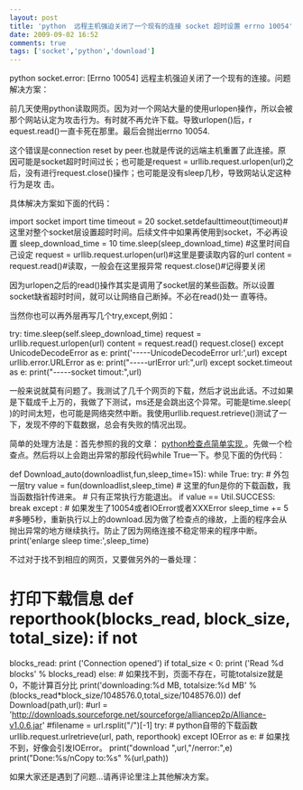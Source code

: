 ```yaml
---
layout: post
title: 'python  远程主机强迫关闭了一个现有的连接 socket 超时设置 errno 10054'
date: 2009-09-02 16:52
comments: true
tags: ['socket','python','download']
---
```


python socket.error: [Errno 10054] 远程主机强迫关闭了一个现有的连接。问题解决方案：

前几天使用python读取网页。因为对一个网站大量的使用urlopen操作，所以会被那个网站认定为攻击行为。有时就不再允许下载。导致urlopen()后，r
equest.read()一直卡死在那里。最后会抛出errno 10054.

这个错误是connection reset by peer.也就是传说的远端主机重置了此连接。原因可能是socket超时时间过长；也可能是request =
urllib.request.urlopen(url)之后，没有进行request.close()操作；也可能是没有sleep几秒，导致网站认定这种行为是攻
击。

具体解决方案如下面的代码：

import socket import time timeout = 20
socket.setdefaulttimeout(timeout)#这里对整个socket层设置超时时间。后续文件中如果再使用到socket，不必再设置
sleep_download_time = 10 time.sleep(sleep_download_time) #这里时间自己设定 request =
urllib.request.urlopen(url)#这里是要读取内容的url content = request.read()#读取，一般会在这里报异常
request.close()#记得要关闭

因为urlopen之后的read()操作其实是调用了socket层的某些函数。所以设置socket缺省超时时间，就可以让网络自己断掉。不必在read()处一
直等待。

当然你也可以再外层再写几个try,except,例如：

try: time.sleep(self.sleep_download_time) request =
urllib.request.urlopen(url) content = request.read() request.close() except
UnicodeDecodeError as e: print('-----UnicodeDecodeError url:',url) except
urllib.error.URLError as e: print("-----urlError url:",url) except
socket.timeout as e: print("-----socket timout:",url)

一般来说就莫有问题了。我测试了几千个网页的下载，然后才说出此话。不过如果是下载成千上万的，我做了下测试，ms还是会跳出这个异常。可能是time.sleep(
)的时间太短，也可能是网络突然中断。我使用urllib.request.retrieve()测试了一下，发现不停的下载数据，总会有失败的情况出现。

简单的处理方法是：首先参照的我的文章： [ python检查点简单实现
](http://blog.csdn.net/cctt_1/archive/2009/09/04/4519251.aspx)
。先做一个检查点。然后将以上会跑出异常的那段代码while True一下。参见下面的伪代码：

def Download_auto(downloadlist,fun,sleep_time=15): while True: try: # 外包一层try
value = fun(downloadlist,sleep_time) # 这里的fun是你的下载函数，我当函数指针传进来。 # 只有正常执行方能退出。
if value == Util.SUCCESS: break except : # 如果发生了10054或者IOError或者XXXError
sleep_time += 5
#多睡5秒，重新执行以上的download.因为做了检查点的缘故，上面的程序会从抛出异常的地方继续执行。防止了因为网络连接不稳定带来的程序中断。
print('enlarge sleep time:',sleep_time)

不过对于找不到相应的网页，又要做另外的一番处理：

# 打印下载信息 def reporthook(blocks_read, block_size, total_size): if not
blocks_read: print ('Connection opened') if total_size < 0: print ('Read %d
blocks' % blocks_read) else: # 如果找不到，页面不存在，可能totalsize就是0，不能计算百分比
print('downloading:%d MB, totalsize:%d MB' %
(blocks_read*block_size/1048576.0,total_size/1048576.0)) def
Download(path,url): #url =
'http://downloads.sourceforge.net/sourceforge/alliancep2p/Alliance-v1.0.6.jar'
#filename = url.rsplit("/")[-1] try: # python自带的下载函数
urllib.request.urlretrieve(url, path, reporthook) except IOError as e: #
如果找不到，好像会引发IOError。 print("download ",url,"/nerror:",e) print("Done:%s/nCopy
to:%s" %(url,path))

如果大家还是遇到了问题...请再评论里注上其他解决方案。

